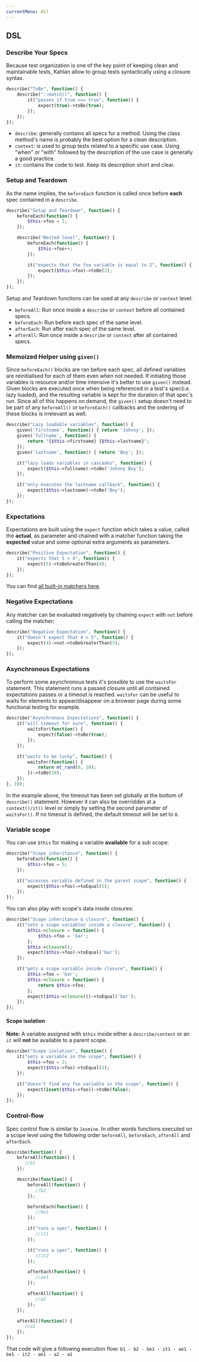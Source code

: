 ```yaml
---
currentMenu: dsl
---
```


## DSL

### Describe Your Specs

Because test organization is one of the key point of keeping clean and maintainable tests, Kahlan allow to group tests syntactically using a closure syntax.

```php
describe("ToBe", function() {
    describe("::match()", function() {
        it("passes if true === true", function() {
            expect(true)->toBe(true);
        });
    });
});
```

* `describe`: generally contains all specs for a method. Using the class method's name is probably the best option for a clean description.
* `context`: is used to group tests related to a specific use case. Using "when" or "with" followed by the description of the use case is generally a good practice.
* `it`: contains the code to test. Keep its description short and clear.

### Setup and Teardown

As the name implies, the `beforeEach` function is called once before **each** spec contained in a `describe`.

```php
describe("Setup and Teardown", function() {
    beforeEach(function() {
        $this->foo = 1;
    });

    describe("Nested level", function() {
        beforeEach(function() {
            $this->foo++;
        });

        it("expects that the foo variable is equal to 2", function() {
            expect($this->foo)->toBe(2);
        });
    });
});
```

Setup and Teardown functions can be used at any `describe` or `context` level:

* `beforeAll`: Run once inside a `describe` or `context` before all contained specs.
* `beforeEach`: Run before each spec of the same level.
* `afterEach`: Run after each spec of the same level.
* `afterAll`: Run once inside a `describe` or `context` after all contained specs.

### Memoized Helper using `given()`

Since `beforeEach()` blocks are ran before each spec, all defined variables are reinitialised for each of them even when not needed. If initiating those variables is resource and/or time intensive it's better to use `given()` instead. Given blocks are executed once when being referenced in a test's spec(i.e. lazy loaded), and the resulting variable is kept for the duration of that spec's run. Since all of this happens on demand, the `given()` setup doesn't need to be part of any `beforeAll()` or `beforeEach()` callbacks and the ordering of these blocks is irrelevant as well.

```php
describe("Lazy loadable variables", function() {
    given('firstname', function() { return 'Johnny'; });
    given('fullname', function() {
        return "{$this->firstname} {$this->lastname}";
    });
    given('lastname', function() { return 'Boy'; });

    it("lazy loads variables in cascades", function() {
        expect($this->fullname)->toBe('Johnny Boy');
    });

    it("only executes the lastname callback", function() {
        expect($this->lastname)->toBe('Boy');
    });
});
```

### Expectations

Expectations are built using the `expect` function which takes a value, called the **actual**, as parameter and chained with a matcher function taking the **expected** value and some optional extra arguments as parameters.

```php
describe("Positive Expectation", function() {
    it("expects that 5 > 4", function() {
        expect(5)->toBeGreaterThan(4);
    });
});
```

You can find [all built-in matchers here](matchers.md).

### Negative Expectations

Any matcher can be evaluated negatively by chaining `expect` with `not` before calling the matcher:

```php
describe("Negative Expectation", function() {
    it("doesn't expect that 4 > 5", function() {
        expect(4)->not->toBeGreaterThan(5);
    });
});
```

### Asynchronous Expectations

To perform some asynchronous tests it's possible to use the `waitsFor` statement. This statement runs a passed closure until all contained expectations passes or a timeout is reached. `waitsFor` can be useful to waits for elements to appear/disappear on a browser page during some functional testing for example.

```php
describe("Asynchronous Expectations", function() {
    it("will timeout for sure", function() {
        waitsFor(function() {
            expect(false)->toBe(true);
        });
    });

    it("waits to be lucky", function() {
        waitsFor(function() {
            return mt_rand(0, 10);
        })->toBe(10);
    });
}, 10);
```

In the example above, the timeout has been set globally at the bottom of `describe()` statement. However it can also be overridden at a `context()/it()` level or simply by setting the second parameter of `waitsFor()`. If no timeout is defined, the default timeout will be set to `0`.

### Variable scope

You can use `$this` for making a variable **available** for a sub scope:

```php
describe("Scope inheritance", function() {
    beforeEach(function() {
        $this->foo = 5;
    });

    it("accesses variable defined in the parent scope", function() {
        expect($this->foo)->toEqual(5);
    });
});
```

You can also play with scope's data inside closures:

```php
describe("Scope inheritance & closure", function() {
    it("sets a scope variables inside a closure", function() {
        $this->closure = function() {
            $this->foo = 'bar';
        };
        $this->closure();
        expect($this->foo)->toEqual('bar');
    });

    it("gets a scope variable inside closure", function() {
        $this->foo = 'bar';
        $this->closure = function() {
            return $this->foo;
        };
        expect($this->closure())->toEqual('bar');
    });
});
```

#### Scope isolation

**Note:** A variable assigned with `$this` inside either a `describe/context` or an `it` will **not** be available to a parent scope.

```php
describe("Scope isolation", function() {
    it("sets a variable in the scope", function() {
        $this->foo = 2;
        expect($this->foo)->toEqual(2);
    });

    it("doesn't find any foo variable in the scope", function() {
        expect(isset($this->foo))->toBe(false);
    });
});
```

### Control-flow

Spec control flow is similar to `Jasmine`. In other words functions executed on a scope level using the following order `beforeAll`, `beforeEach`, `afterAll` and `afterEach`.

```php
describe(function() {
    beforeAll(function() {
       //b1
    });

    describe(function() {
        beforeAll(function() {
           //b2
        });

        beforeEach(function() {
           //be1
        });

        it("runs a spec", function() {
           //it1
        });

        it("runs a spec", function() {
           //it2
        });

        afterEach(function() {
           //ae1
        });

        afterAll(function() {
           //a2
        });
    });

    afterAll(function() {
       //a1
    });
});
```

That code will give a following execution flow: `b1 - b2 - be1 - it1 - ae1 - be1 - it2 - ae1 - a2 - a1`

